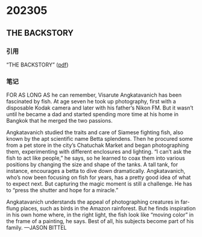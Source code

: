# 202305

## THE BACKSTORY

### 引用

“THE BACKSTORY” ([pdf](zotero://open-pdf/library/items/UYRE7FMM?page=14&annotation=QDY2KZJF))

### 笔记

FOR AS LONG AS he can remember, Visarute Angkatavanich has been fascinated by fish. At age seven he took up photography, first with a disposable Kodak camera and later with his father’s Nikon FM. But it wasn’t until he became a dad and started spending more time at his home in Bangkok that he merged the two passions.

Angkatavanich studied the traits and care of Siamese fighting fish, also known by the apt scientific name Betta splendens. Then he procured some from a pet store in the city’s Chatuchak Market and began photographing them, experimenting with different enclosures and lighting. “I can’t ask the fish to act like people,” he says, so he learned to coax them into various positions by changing the size and shape of the tanks. A tall tank, for instance, encourages a betta to dive down dramatically. Angkatavanich, who’s now been focusing on fish for years, has a pretty good idea of what to expect next. But capturing the magic moment is still a challenge. He has to “press the shutter and hope for a miracle.”

Angkatavanich understands the appeal of photographing creatures in far-flung places, such as birds in the Amazon rainforest. But he finds inspiration in his own home where, in the right light, the fish look like “moving color” in the frame of a painting, he says. Best of all, his subjects become part of his family. —JASON BITTEL
